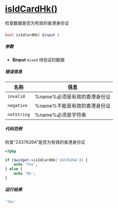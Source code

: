 [isIdCardHk()](http://twinh.github.com/widget/api/isIdCardHk)
=============================================================

检查数据是否为有效的香港身份证

### 
```php
bool isIdCardHk( $input )
```

##### 参数
* **$input** `mixed` 待验证的数据

##### 错误信息
| **名称**              | **信息**                                                       | 
|-----------------------|----------------------------------------------------------------|
| `invalid`             | %name%必须是有效的香港身份证                                   |
| `negative`            | %name%不能是有效的香港身份证                                   |
| `notString`           | %name%必须是字符串                                             |

##### 代码范例
检查"Z437626A"是否为有效的香港身份证
```php
<?php

if ($widget->isIdCardHk('Z437626A')) {
    echo 'Yes';
} else {
    echo 'No';
}
```
##### 运行结果
```php
'Yes'
```

